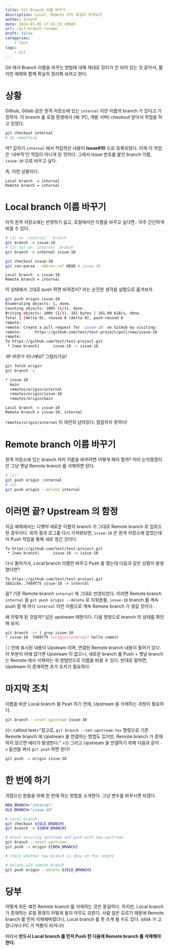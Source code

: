 ```yaml
---
title: Git Branch 이름 바꾸기
description: Local, Remote 까지 확실히 바꿔보자
author: InterP
date: 2024-01-05 17:41:29 +0900
url: /git-branch-rename
draft: false
categories:
    - Tech
tags:
    - Git
---
```


Git 에서 Branch 이름을 바꾸는 방법에 대해 제대로 정리가 안 되어 있는 것 같아서, 짧지만 예제와 함께 확실히 정리해 보려고 한다.

# 상황
Github, Gitlab 같은 원격 저장소에 있는  `internal` 이란 이름의 branch 가 있다고 가정하자. 이 branch 를 로컬 환경에서 (예: PC, 개발 서버) checkout 받아서 작업을 하고 있었다.
```bash
git checkout internal
# do something
```
어? 갑자기 `internal` 에서 작업하던 내용이 **Issue#10** 으로 등록되었다. 이제 이 작업은 '내부적'인 작업이 아니게 된 것이다. 그래서 Issue 번호를 붙인 branch 이름, `issue-10` 으로 바꾸고 싶다. 

즉, 이런 상황이다.

```
Local branch  = internal
Remote branch = internal
```

# Local branch 이름 바꾸기
아직 원격 저장소에는 반영하기 싫고, 로컬에서만 이름을 바꾸고 싶다면.. 아주 간단하게 바꿀 수 있다.
```bash
# (1) on `internal`` branch
git branch -m issue-10
# (2) not on `internal` branch
git branch -m internal issue-10

git checkout issue-10
git rev-parse --abbrev-ref HEAD # issue-10
```
```
Local branch  = issue-10
Remote branch = internal
```

이 상태에서 그대로 push 하면 바뀌겠지? 라는 순진한 생각을 실험으로 옮겨보자.
```bash
git push origin issue-10
Enumerating objects: 1, done.
Counting objects: 100% (1/1), done.
Writing objects: 100% (1/1), 181 bytes | 181.00 KiB/s, done.
Total 1 (delta 0), reused 0 (delta 0), pack-reused 0
remote: 
remote: Create a pull request for 'issue-10' on GitHub by visiting:
remote:      https://github.com/test/test-project/pull/new/issue-10
remote: 
To https://github.com/test/test-project.git
 * [new branch]      issue-10 -> issue-10
```

*와! 바뀐거 아니예요?* 그럴리가요!
```bash
git fetch origin
git branch -a

* issue-10
  main
  remotes/origin/internal
  remotes/origin/issue-10
  remotes/origin/main
```
```
Local branch  = issue-10
Remote branch = issue-10, internal
```
`remotes/origin/internal` 이 여전히 남아있다. 깔끔하지 못하다!

# Remote branch 이름 바꾸기
원격 저장소에 있는 branch 까지 이름을 바꾸려면 어떻게 해야 할까? 이미 눈치챘겠지만 그냥 옛날 Remote branch 를 삭제하면 된다.

```bash
# (1)
git push origin :internal
# (2)
git push origin --delete internal
```

# 이러면 끝? Upstream 의 함정
지금 예제에서는 *다행히* 새로운 이름의 branch 가 그대로 Remote branch 로 업로드 된 경우이다. 위의 결과 로그를 다시 가져와보면, `issue-10` 은 원격 저장소에 없었는데 이 Push 작업을 통해 새로 생긴 것이다.
```
To https://github.com/test/test-project.git
 * [new branch]      issue-10 -> issue-10
```
다시 돌아가서, Local branch 이름만 바꾸고 Push 를 했는데 다음과 같은 상황이 발생했다면?
```
To https://github.com/test/test-project.git
38b2c6e..7489f75 issue-10 -> internal
```
음? 기존 Remote branch `internal` 에 그대로 반영되었다. 이러면 Remote branch `internal` 을 `git push origin --delete` 로 지워본들, `issue-10` branch 를 계속 push 할 때 마다 `internal` 이란 이름으로 계속 Remote branch 가 생길 것이다. 

왜 이렇게 된 것일까? 답은 upstream 때문이다. 다음 명령으로 branch 의 상태를 확인해 보자.
```bash
git branch -vv | grep issue-10
* issue-10  7489f75 [origin/internal] hello commit
```
`[]` 안에 표시된 내용이 Upsteam 이며, 연결된 Remote branch 내용이 들어가 있다. 이 부분이 아예 없다면 Upstream 이 없으니, 새로운 branch 를 Push + 옛날 branch 는 Remote 에서 삭제하는 위 방법만으로 이름을 바꿀 수 있다. 반대로 말하면, Upstream 이 존재하면 추가 조치가 필요하다.

# 마지막 조치
이름을 바꾼 Local branch 를 Push 하기 전에, Upstream 을 삭제하는 과정이 필요하다.
```bash
git branch --unset-upstream issue-10
```
{{< callout text="참고로, `git branch --set-upstream-to=` 명령으로 기존 Remote branch 에 Upstream 을 연결하는 방법도 있지만, Remote branch 가 존재하지 않으면 에러가 발생한다." >}}
그리고 Upstream 을 연결하기 위해 다음과 같이 `-u` 옵션을 써서 `git push` 하면 된다!
```bash
git push -u origin issue-10
```

# 한 번에 하기
귀찮으신 분들을 위해 한 번에 하는 방법을 소개한다. 그냥 변수를 바꾸시면 되겠다.
```bash
NEW_BRANCH="internal"
OLD_BRANCH="issue-10"

# Local branch
git checkout ${OLD_BRANCH}
git branch -m ${NEW_BRANCH}

# Unset existing upstream and push with new upstream
git branch --unset-upstream
git push -u origin ${NEW_BRANCH}

# Check whether new branch is okay on the remote

# Delete old remote branch
git push origin --delete ${OLD_BRANCH}
```

# 당부
어떻게 하든 예전 Remote branch 를 삭제하는 것은 동일하다. 하지만, Local branch 가 존재하는 로컬 환경이 어떻게 될지 아무도 모른다. 사람 일은 모르기 때문에 Remote branch 를 먼저 삭제해버렸더니, Local branch 를 못 쓰게 될 수도 있다. (disk 가 고장나거나 PC 가 먹통이 되거나!)

따라서 **반드시 Local branch 를 먼저 Push 한 다음에 Remote branch 를 삭제해야 한다.**